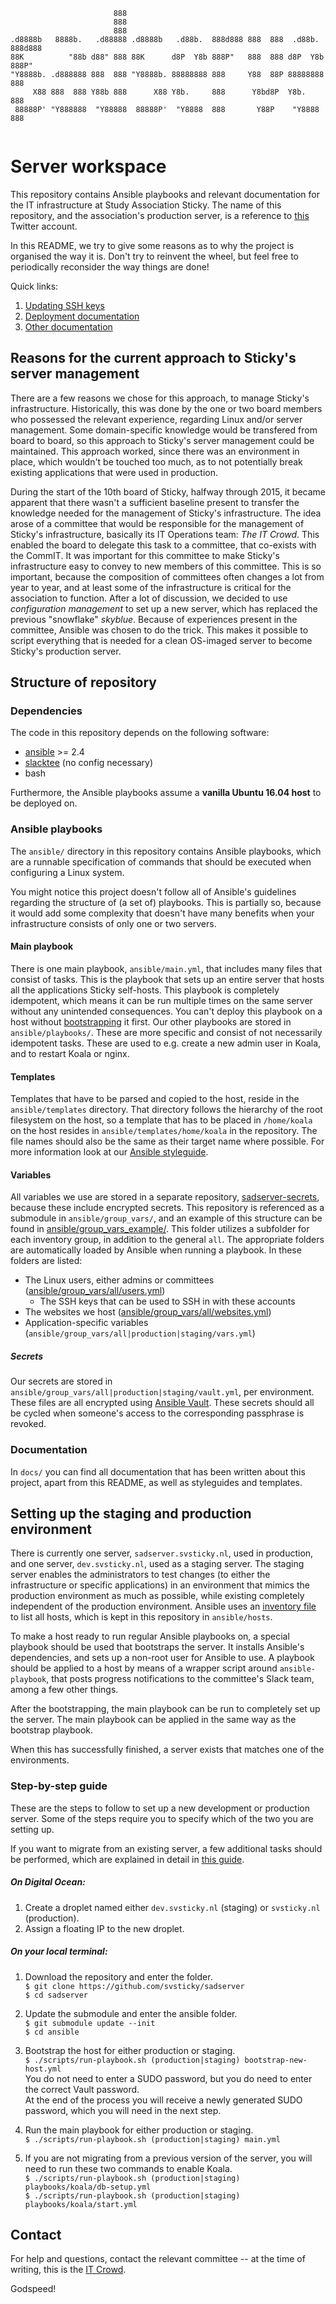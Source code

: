 ```
                       888
                       888
                       888
.d8888b   8888b.   .d88888 .d8888b   .d88b.  888d888 888  888  .d88b.  888d888
88K          "88b d88" 888 88K      d8P  Y8b 888P"   888  888 d8P  Y8b 888P"
"Y8888b. .d888888 888  888 "Y8888b. 88888888 888     Y88  88P 88888888 888
     X88 888  888 Y88b 888      X88 Y8b.     888      Y8bd8P  Y8b.     888
 88888P' "Y888888  "Y88888  88888P'  "Y8888  888       Y88P    "Y8888  888
 
```

# Server workspace

This repository contains Ansible playbooks and relevant documentation for the
IT infrastructure at Study Association Sticky. The name of this repository, and
the association's production server, is a reference to [this][sadserver] Twitter
account.

In this README, we try to give some reasons as to why the project is organised
the way it is. Don't try to reinvent the wheel, but feel free to periodically
reconsider the way things are done!

Quick links:

 1. [Updating SSH keys][ssh-keys]
 1. [Deployment documentation][deployment-documentation]
 1. [Other documentation][docs]

## Reasons for the current approach to Sticky's server management

There are a few reasons we chose for this approach, to manage Sticky's
infrastructure. Historically, this was done by the one or two board members who
possessed the relevant experience, regarding Linux and/or server management.
Some domain-specific knowledge would be transfered from board to board, so this
approach to Sticky's server management could be maintained. This approach
worked, since there was an environment in place, which wouldn't be touched too
much, as to not potentially break existing applications that were used in
production.

During the start of the 10th board of Sticky, halfway through 2015, it became
apparent that there wasn't a sufficient baseline present to transfer the
knowledge needed for the management of Sticky's infrastructure.  The idea arose
of a committee that would be responsible for the management of Sticky's
infrastructure, basically its IT Operations team: *The IT Crowd*. This enabled
the board to delegate this task to a committee, that co-exists with the CommIT.
It was important for this committee to make Sticky's infrastructure easy to
convey to new members of this committee. This is so important, because the
composition of committees often changes a lot from year to year, and at least
some of the infrastructure is critical for the association to function. After a
lot of discussion, we decided to use *configuration management* to set up a new
server, which has replaced the previous "snowflake" *skyblue*. Because of
experiences present in the committee, Ansible was chosen to do the trick. This
makes it possible to script everything that is needed for a clean OS-imaged
server to become Sticky's production server.

## Structure of repository

### Dependencies

The code in this repository depends on the following software:

 - [ansible] >= 2.4
 - [slacktee] (no config necessary)
 - bash

Furthermore, the Ansible playbooks assume a **vanilla Ubuntu 16.04 host** to be
deployed on.

### Ansible playbooks

The `ansible/` directory in this repository contains Ansible
playbooks, which are a runnable specification of commands that should be
executed when configuring a Linux system.

You might notice this project doesn't follow all of Ansible's guidelines
regarding the structure of (a set of) playbooks. This is partially so,
because it would add some complexity that doesn't have many benefits when your
infrastructure consists of only one or two servers.

#### Main playbook

There is one main playbook, `ansible/main.yml`, that includes many files that
consist of tasks. This is the playbook that sets up an entire server that hosts
all the applications Sticky self-hosts. This playbook is completely idempotent,
which means it can be run multiple times on the same server without any
unintended consequences. You can't deploy this playbook on a host without
[bootstrapping] it first. Our other playbooks are stored in
`ansible/playbooks/`. These are more specific and consist of not necessarily
idempotent tasks. These are used to e.g. create a new admin user in Koala, and
to restart Koala or nginx.

#### Templates

Templates that have to be parsed and copied to the host, reside in the
`ansible/templates` directory. That directory follows the hierarchy of the root
filesystem on the host, so a template that has to be placed in `/home/koala` on
the host resides in `ansible/templates/home/koala` in the repository. The file
names should also be the same as their target name where possible. For more
information look at our [Ansible styleguide].

#### Variables

All variables we use are stored in a separate repository, [sadserver-secrets],
because these include encrypted secrets. This repository is referenced as a
submodule in `ansible/group_vars/`, and an example of this structure can be
found in [ansible/group_vars_example/]. This folder utilizes a subfolder for
each inventory group, in addition to the general `all`. The appropriate folders
are automatically loaded by Ansible when running a playbook. In these folders
are listed:

- The Linux users, either admins or committees
([ansible/group_vars/all/users.yml])
  - The SSH keys that can be used to SSH in with these accounts
- The websites we host ([ansible/group_vars/all/websites.yml])
- Application-specific variables
(`ansible/group_vars/all|production|staging/vars.yml`)

##### Secrets

Our secrets are stored in `ansible/group_vars/all|production|staging/vault.yml`,
per environment. These files are all encrypted using [Ansible Vault]. These
secrets should all be cycled when someone's access to the corresponding
passphrase is revoked.

### Documentation

In `docs/` you can find all documentation that has been written about this
project, apart from this README, as well as styleguides and templates.

## Setting up the staging and production environment

There is currently one server, `sadserver.svsticky.nl`, used in production, and
one server, `dev.svsticky.nl`, used as a staging server. The staging server
enables the administrators to test changes (to either the infrastructure or
specific applications) in an environment that mimics the production environment
as much as possible, while existing completely independent of the production
environment. Ansible uses an [inventory file][inventory] to list all hosts,
which is kept in this repository in `ansible/hosts`.

To make a host ready to run regular Ansible playbooks on, a special playbook
should be used that bootstraps the server. It installs Ansible's dependencies,
and sets up a non-root user for Ansible to use. A playbook should be applied to
a host by means of a wrapper script around `ansible-playbook`, that posts
progress notifications to the committee's Slack team, among a few other things.

After the bootstrapping, the main playbook can be run to completely set up the
server. The main playbook can be applied in the same way as the bootstrap
playbook.

When this has successfully finished, a server exists that matches one of the
environments. 

### Step-by-step guide
These are the steps to follow to set up a new development or production server. 
Some of the steps require you to specify which of the two you are setting up.

If you want to migrate from an existing server, a few additional tasks should be
performed, which are explained in detail in [this guide][deployment-new-production].

##### On Digital Ocean:
1. Create a droplet named either `dev.svsticky.nl` (staging) or `svsticky.nl` (production).
1. Assign a floating IP to the new droplet. 


##### On your local terminal:  
1. Download the repository and enter the folder.  
`$ git clone https://github.com/svsticky/sadserver`  
`$ cd sadserver`

1. Update the submodule and enter the ansible folder.  
`$ git submodule update --init`  
`$ cd ansible`  

1. Bootstrap the host for either production or staging.  
`$ ./scripts/run-playbook.sh (production|staging) bootstrap-new-host.yml`  
You do not need to enter a SUDO password, but you do need to enter the correct Vault password.  
At the end of the process you will receive a newly generated SUDO password, which you will need in the next step.

1. Run the main playbook for either production or staging.  
`$ ./scripts/run-playbook.sh (production|staging) main.yml`  

1. If you are not migrating from a previous version of the server, you will need to run these two commands to enable Koala.  
`$ ./scripts/run-playbook.sh (production|staging) playbooks/koala/db-setup.yml`  
`$ ./scripts/run-playbook.sh (production|staging) playbooks/koala/start.yml`  


## Contact

For help and questions, contact the relevant committee -- at the time of
writing, this is the [IT Crowd].

Godspeed!

  [ssh-keys]:./docs/updating-ssh-keys.md
  [docs]:./docs
  [sadserver]:https://twitter.com/sadserver
  [bootstrapping]:#how-to-set-up-the-staging-and-production-environment
  [Ansible styleguide]:docs/ansible-styleguide.md
  [sadserver-secrets]:../../../sadserver-secrets
  [ansible/group_vars_example/]:ansible/group_vars_example/
  [ansible/group_vars/all/users.yml]:ansible/group_vars_example/all/users.yml
  [ansible/group_vars/all/websites.yml]:ansible/group_vars_example/all/websites.yml
  [Ansible Vault]:http://docs.ansible.com/ansible/playbooks_vault.html
  [inventory]:https://docs.ansible.com/ansible/intro_inventory.html
  [slacktee]:https://github.com/course-hero/slacktee
  [ansible]:https://github.com/ansible/ansible
  [deployment-new-production]:docs/deployment-new-production.md
  [IT Crowd]:mailto:itcrowd@svsticky.nl
  [deployment-documentation]:https://github.com/svsticky/sadserver/blob/master/README.md#how-to-set-up-the-staging-and-production-environment
